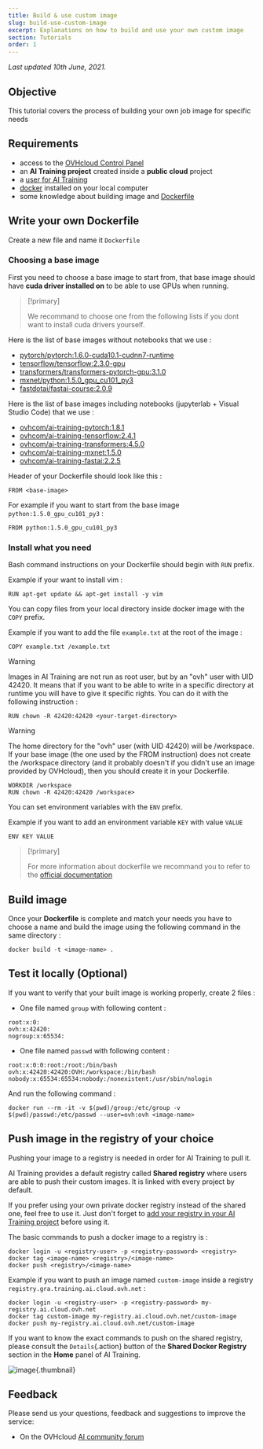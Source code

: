 ```yaml
---
title: Build & use custom image
slug: build-use-custom-image
excerpt: Explanations on how to build and use your own custom image
section: Tutorials
order: 1
---
```

*Last updated 10th June, 2021.*

## Objective

This tutorial covers the process of building your own job image for specific needs

## Requirements

-   access to the [OVHcloud Control Panel](https://ca.ovh.com/auth/?action=gotomanager&from=https://www.ovh.com/ca/en/&ovhSubsidiary=ca)
-   an **AI Training project** created inside a **public cloud** project
-   a [user for AI Training](../create-user)
-   [docker](https://www.docker.com/get-started) installed on your local computer
-   some knowledge about building image and [Dockerfile](https://docs.docker.com/engine/reference/builder/)

## Write your own Dockerfile

Create a new file and name it `Dockerfile`

### Choosing a base image

First you need to choose a base image to start from, that base image should have **cuda driver installed on** to be able to use GPUs when running.

> [!primary]
>
> We recommand to choose one from the following lists if you dont want to install cuda drivers yourself.

Here is the list of base images without notebooks that we use :

-   [pytorch/pytorch:1.6.0-cuda10.1-cudnn7-runtime](https://hub.docker.com/r/pytorch/pytorch)
-   [tensorflow/tensorflow:2.3.0-gpu](https://hub.docker.com/r/tensorflow/tensorflow)
-   [transformers/transformers-pytorch-gpu:3.1.0](https://hub.docker.com/r/transformers/transformers)
-   [mxnet/python:1.5.0_gpu_cu101_py3](https://hub.docker.com/r/mxnet/python)
-   [fastdotai/fastai-course:2.0.9](https://hub.docker.com/r/fastdotai/fastai-course)

Here is the list of base images including notebooks (jupyterlab + Visual Studio Code) that we use :

-   [ovhcom/ai-training-pytorch:1.8.1](https://hub.docker.com/r/ovhcom/ai-training-pytorch/tags)
-   [ovhcom/ai-training-tensorflow:2.4.1](https://hub.docker.com/r/ovhcom/ai-training-tensorflow/tags)
-   [ovhcom/ai-training-transformers:4.5.0](https://hub.docker.com/r/ovhcom/ai-training-transformers/tags)
-   [ovhcom/ai-training-mxnet:1.5.0](https://hub.docker.com/r/ovhcom/ai-training-mxnet/tags)
-   [ovhcom/ai-training-fastai:2.2.5](https://hub.docker.com/r/ovhcom/ai-training-fastai/tags)

Header of your Dockerfile should look like this :

``` {.console}
FROM <base-image>
```

For example if you want to start from the base image `python:1.5.0_gpu_cu101_py3` :

``` {.console}
FROM python:1.5.0_gpu_cu101_py3
```

### Install what you need

Bash command instructions on your Dockerfile should begin with `RUN` prefix.

Example if your want to install vim :

``` {.console}
RUN apt-get update && apt-get install -y vim
```

You can copy files from your local directory inside docker image with the `COPY` prefix.

Example if you want to add the file `example.txt` at the root of the image :

``` {.console}
COPY example.txt /example.txt
```

> [!warning]
>
> Images in AI Training are not run as root user, but by an "ovh" user with UID 42420. It means that if you want to be able to write in a specific directory at runtime you will have to give it specific rights.
> You can do it with the following instruction :
>
>     RUN chown -R 42420:42420 <your-target-directory>
> 


> [!warning]
> 
> The home directory for the "ovh" user (with UID 42420) will be /workspace.
> If your base image (the one used by the FROM instruction) does not create the /workspace directory (and it probably doesn't if you didn't use an image provided by OVHcloud), then you should create it in your Dockerfile.
>
>     WORKDIR /workspace
>     RUN chown -R 42420:42420 /workspace> 
>

You can set environment variables with the `ENV` prefix.

Example if you want to add an environment variable `KEY` with value `VALUE`

``` {.console}
ENV KEY VALUE
```

> [!primary]
>
> For more information about dockerfile we recommand you to refer to the [official documentation](https://docs.docker.com/engine/reference/builder/)

## Build image

Once your **Dockerfile** is complete and match your needs you have to choose a name and build the image using the following command in the same directory :

``` {.console}
docker build -t <image-name> .
```

## Test it locally (Optional)

If you want to verify that your built image is working properly, create 2 files :

-   One file named `group` with following content :

``` {.console}
root:x:0:
ovh:x:42420:
nogroup:x:65534:
```

-   One file named `passwd` with following content :

``` {.console}
root:x:0:0:root:/root:/bin/bash
ovh:x:42420:42420:OVH:/workspace:/bin/bash
nobody:x:65534:65534:nobody:/nonexistent:/usr/sbin/nologin
```

And run the following command :

``` {.console}
docker run --rm -it -v $(pwd)/group:/etc/group -v $(pwd)/passwd:/etc/passwd --user=ovh:ovh <image-name>
```

## Push image in the registry of your choice

Pushing your image to a registry is needed in order for AI Training to pull it.

AI Training provides a default registry called **Shared registry** where users are able to push their custom images. It is linked with every project by default.

If you prefer using your own private docker registry instead of the shared one, feel free to use it. Just don't forget to [add your registry in your AI Training project](../add-private-registry) before using it.

The basic commands to push a docker image to a registry is :

    docker login -u <registry-user> -p <registry-password> <registry>
    docker tag <image-name> <registry>/<image-name>
    docker push <registry>/<image-name>

Example if you want to push an image named `custom-image` inside a registry `registry.gra.training.ai.cloud.ovh.net` :

    docker login -u <registry-user> -p <registry-password> my-registry.ai.cloud.ovh.net
    docker tag custom-image my-registry.ai.cloud.ovh.net/custom-image
    docker push my-registry.ai.cloud.ovh.net/custom-image

If you want to know the exact commands to push on the shared registry, please consult the `Details`{.action} button of the **Shared Docker Registry** section in the **Home** panel of AI Training.

![image](images/shared_registry_details.png){.thumbnail}

## Feedback

Please send us your questions, feedback and suggestions to improve the service:

-   On the OVHcloud [AI community forum](https://community.ovh.com/en/c/Data-AI)
